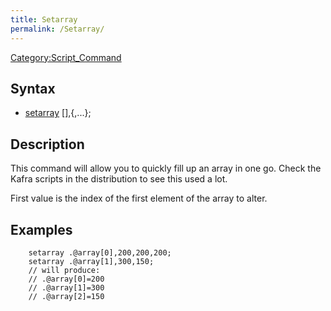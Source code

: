 ```yaml
---
title: Setarray
permalink: /Setarray/
---
```


[Category:Script_Command](/Category:Script_Command "wikilink")

Syntax
------

-   [setarray](/setarray "wikilink") <array name>\[<first value>\],<value>{,<value>...<value>};

Description
-----------

This command will allow you to quickly fill up an array in one go. Check the Kafra scripts in the distribution to see this used a lot.

First value is the index of the first element of the array to alter.

Examples
--------

        setarray .@array[0],200,200,200;
        setarray .@array[1],300,150;
        // will produce:
        // .@array[0]=200
        // .@array[1]=300
        // .@array[2]=150